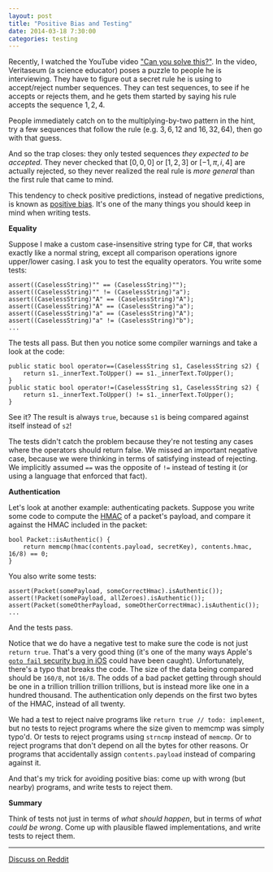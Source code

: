 ```yaml
---
layout: post
title: "Positive Bias and Testing"
date: 2014-03-18 7:30:00
categories: testing
---
```


Recently, I watched the YouTube video ["Can you solve this?"](http://youtu.be/vKA4w2O61Xo). In the video, Veritaseum (a science educator) poses a puzzle to people he is interviewing. They have to figure out a secret rule he is using to accept/reject number sequences. They can test sequences, to see if he accepts or rejects them, and he gets them started by saying his rule accepts the sequence $1,2,4$.

People immediately catch on to the multiplying-by-two pattern in the hint, try a few sequences that follow the rule (e.g. $3,6,12$ and $16,32,64$), then go with that guess.

And so the trap closes: they only tested sequences *they expected to be accepted*. They never checked that $[0,0,0]$ or $[1,2,3]$ or $[-1,\pi,i,4]$ are actually rejected, so they never realized the real rule is *more general* than the first rule that came to mind.

This tendency to check positive predictions, instead of negative predictions, is known as [positive bias](http://lesswrong.com/lw/iw/positive_bias_look_into_the_dark/). It's one of the many things you should keep in mind when writing tests.

**Equality**

Suppose I make a custom case-insensitive string type for C#, that works exactly like a normal string, except all comparison operations ignore upper/lower casing. I ask you to test the equality operators. You write some tests:

    assert((CaselessString)"" == (CaselessString)"");
    assert((CaselessString)"" != (CaselessString)"a");
    assert((CaselessString)"A" == (CaselessString)"A");
    assert((CaselessString)"A" == (CaselessString)"a");
    assert((CaselessString)"a" == (CaselessString)"A");
    assert((CaselessString)"a" != (CaselessString)"b");
    ...

The tests all pass. But then you notice some compiler warnings and take a look at the code:

    public static bool operator==(CaselessString s1, CaselessString s2) {
        return s1._innerText.ToUpper() == s1._innerText.ToUpper();
    }
    public static bool operator!=(CaselessString s1, CaselessString s2) {
        return s1._innerText.ToUpper() != s1._innerText.ToUpper();
    }

See it? The result is always `true`, because `s1` is being compared against itself instead of `s2`!

The tests didn't catch the problem because they're not testing any cases where the operators should return false. We missed an important negative case, because we were thinking in terms of satisfying instead of rejecting. We implicitly assumed `==` was the opposite of `!=` instead of testing it (or using a language that enforced that fact).

**Authentication**

Let's look at another example: authenticating packets. Suppose you write some code to compute the [HMAC](http://en.wikipedia.org/wiki/Hash-based_message_authentication_code) of a packet's payload, and compare it against the HMAC included in the packet:

    bool Packet::isAuthentic() {
        return memcmp(hmac(contents.payload, secretKey), contents.hmac, 16/8) == 0;
    }

You also write some tests:

    assert(Packet(somePayload, someCorrectHmac).isAuthentic());
    assert(!Packet(somePayload, allZeroes).isAuthentic());
    assert(Packet(someOtherPayload, someOtherCorrectHmac).isAuthentic());
    ...

And the tests pass.

Notice that we do have a negative test to make sure the code is not just `return true`. That's a very good thing (it's one of the many ways Apple's [`goto fail` security bug in iOS](http://www.wired.com/threatlevel/2014/02/gotofail/) could have been caught).
 Unfortunately, there's a typo that breaks the code. The size of the data being compared should be `160/8`, not `16/8`. The odds of a bad packet getting through should be one in a trillion trillion trillion trillions, but is instead more like one in a hundred thousand. The authentication only depends on the first two bytes of the HMAC, instead of all twenty.

We had a test to reject naive programs like `return true // todo: implement`, but no tests to reject programs where the size given to memcmp was simply typo'd. Or tests to reject programs using `strncmp` instead of `memcmp`. Or to reject programs that don't depend on all the bytes for other reasons. Or programs that accidentally assign `contents.payload` instead of comparing against it.

And that's my trick for avoiding positive bias: come up with wrong (but nearby) programs, and write tests to reject them.

**Summary**

Think of tests not just in terms of *what should happen*, but in terms of *what could be wrong*. Come up with plausible flawed implementations, and write tests to reject them.

---

[Discuss on Reddit](http://www.reddit.com/r/programming/comments/20sxmn/positive_bias_and_testing/)
